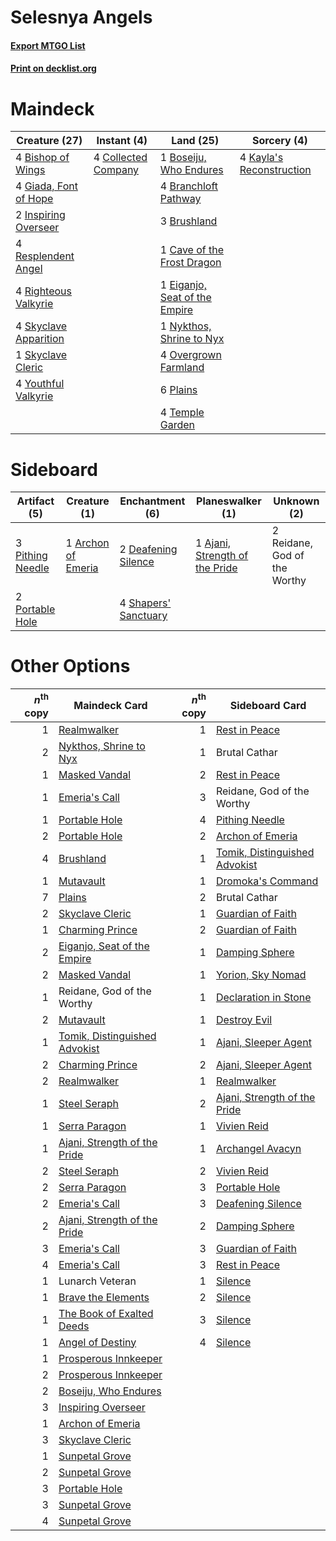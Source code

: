 # Selesnya Angels

#### [Export MTGO List](../collection/Selesnya%20Angels/Selesnya%20Angels.txt)
#### [Print on decklist.org](http://decklist.org/?deckmain=4%09Bishop%20of%20Wings%0A1%09Boseiju,%20Who%20Endures%0A4%09Branchloft%20Pathway%0A3%09Brushland%0A1%09Cave%20of%20the%20Frost%20Dragon%0A4%09Collected%20Company%0A1%09Eiganjo,%20Seat%20of%20the%20Empire%0A4%09Giada,%20Font%20of%20Hope%0A2%09Inspiring%20Overseer%0A4%09Kayla's%20Reconstruction%0A1%09Nykthos,%20Shrine%20to%20Nyx%0A4%09Overgrown%20Farmland%0A6%09Plains%0A4%09Resplendent%20Angel%0A4%09Righteous%20Valkyrie%0A4%09Skyclave%20Apparition%0A1%09Skyclave%20Cleric%0A4%09Temple%20Garden%0A4%09Youthful%20Valkyrie&deckside=1%09Ajani,%20Strength%20of%20the%20Pride%0A1%09Archon%20of%20Emeria%0A2%09Deafening%20Silence%0A3%09Pithing%20Needle%0A2%09Portable%20Hole%0A2%09Reidane,%20God%20of%20the%20Worthy%0A4%09Shapers'%20Sanctuary)
# Maindeck

|                                         Creature (27)                                          |                                         Instant (4)                                          |                                               Land (25)                                                |                                            Sorcery (4)                                            |
|------------------------------------------------------------------------------------------------|----------------------------------------------------------------------------------------------|--------------------------------------------------------------------------------------------------------|---------------------------------------------------------------------------------------------------|
|4 [Bishop of Wings](http://gatherer.wizards.com/Pages/Card/Details.aspx?multiverseid=466762)    |4 [Collected Company](http://gatherer.wizards.com/Pages/Card/Details.aspx?multiverseid=394519)|1 [Boseiju, Who Endures](http://gatherer.wizards.com/Pages/Card/Details.aspx?multiverseid=548579)       |4 [Kayla's Reconstruction](http://gatherer.wizards.com/Pages/Card/Details.aspx?multiverseid=583595)|
|4 [Giada, Font of Hope](http://gatherer.wizards.com/Pages/Card/Details.aspx?multiverseid=555215)|                                                                                              |4 [Branchloft Pathway](http://gatherer.wizards.com/Pages/Card/Details.aspx?multiverseid=491909)         |                                                                                                   |
|2 [Inspiring Overseer](http://gatherer.wizards.com/Pages/Card/Details.aspx?multiverseid=555219) |                                                                                              |3 [Brushland](http://gatherer.wizards.com/Pages/Card/Details.aspx?multiverseid=129496)                  |                                                                                                   |
|4 [Resplendent Angel](http://gatherer.wizards.com/Pages/Card/Details.aspx?multiverseid=447170)  |                                                                                              |1 [Cave of the Frost Dragon](http://gatherer.wizards.com/Pages/Card/Details.aspx?multiverseid=527540)   |                                                                                                   |
|4 [Righteous Valkyrie](http://gatherer.wizards.com/Pages/Card/Details.aspx?multiverseid=503630) |                                                                                              |1 [Eiganjo, Seat of the Empire](http://gatherer.wizards.com/Pages/Card/Details.aspx?multiverseid=548581)|                                                                                                   |
|4 [Skyclave Apparition](http://gatherer.wizards.com/Pages/Card/Details.aspx?multiverseid=495603)|                                                                                              |1 [Nykthos, Shrine to Nyx](http://gatherer.wizards.com/Pages/Card/Details.aspx?multiverseid=373713)     |                                                                                                   |
|1 [Skyclave Cleric](http://gatherer.wizards.com/Pages/Card/Details.aspx?multiverseid=491666)    |                                                                                              |4 [Overgrown Farmland](http://gatherer.wizards.com/Pages/Card/Details.aspx?multiverseid=535064)         |                                                                                                   |
|4 [Youthful Valkyrie](http://gatherer.wizards.com/Pages/Card/Details.aspx?multiverseid=506924)  |                                                                                              |6 [Plains](http://gatherer.wizards.com/Pages/Card/Details.aspx?multiverseid=439856)                     |                                                                                                   |
|                                                                                                |                                                                                              |4 [Temple Garden](http://gatherer.wizards.com/Pages/Card/Details.aspx?multiverseid=405112)              |                                                                                                   |


# Sideboard

|                                       Artifact (5)                                        |                                        Creature (1)                                         |                                        Enchantment (6)                                        |                                            Planeswalker (1)                                             |        Unknown (2)         |
|-------------------------------------------------------------------------------------------|---------------------------------------------------------------------------------------------|-----------------------------------------------------------------------------------------------|---------------------------------------------------------------------------------------------------------|----------------------------|
|3 [Pithing Needle](http://gatherer.wizards.com/Pages/Card/Details.aspx?multiverseid=129526)|1 [Archon of Emeria](http://gatherer.wizards.com/Pages/Card/Details.aspx?multiverseid=495594)|2 [Deafening Silence](http://gatherer.wizards.com/Pages/Card/Details.aspx?multiverseid=472972) |1 [Ajani, Strength of the Pride](http://gatherer.wizards.com/Pages/Card/Details.aspx?multiverseid=466756)|2 Reidane, God of the Worthy|
|2 [Portable Hole](http://gatherer.wizards.com/Pages/Card/Details.aspx?multiverseid=527320) |                                                                                             |4 [Shapers' Sanctuary](http://gatherer.wizards.com/Pages/Card/Details.aspx?multiverseid=435362)|                                                                                                         |                            |


# Other Options

|*n*<sup>th</sup> copy|                                             Maindeck Card                                              |*n*<sup>th</sup> copy|                                             Sideboard Card                                             |
|--------------------:|--------------------------------------------------------------------------------------------------------|--------------------:|--------------------------------------------------------------------------------------------------------|
|                    1|[Realmwalker](http://gatherer.wizards.com/Pages/Card/Details.aspx?multiverseid=503804)                  |                    1|[Rest in Peace](http://gatherer.wizards.com/Pages/Card/Details.aspx?multiverseid=442021)                |
|                    2|[Nykthos, Shrine to Nyx](http://gatherer.wizards.com/Pages/Card/Details.aspx?multiverseid=373713)       |                    1|Brutal Cathar                                                                                           |
|                    1|[Masked Vandal](http://gatherer.wizards.com/Pages/Card/Details.aspx?multiverseid=503800)                |                    2|[Rest in Peace](http://gatherer.wizards.com/Pages/Card/Details.aspx?multiverseid=442021)                |
|                    1|[Emeria's Call](http://gatherer.wizards.com/Pages/Card/Details.aspx?multiverseid=491633)                |                    3|Reidane, God of the Worthy                                                                              |
|                    1|[Portable Hole](http://gatherer.wizards.com/Pages/Card/Details.aspx?multiverseid=527320)                |                    4|[Pithing Needle](http://gatherer.wizards.com/Pages/Card/Details.aspx?multiverseid=129526)               |
|                    2|[Portable Hole](http://gatherer.wizards.com/Pages/Card/Details.aspx?multiverseid=527320)                |                    2|[Archon of Emeria](http://gatherer.wizards.com/Pages/Card/Details.aspx?multiverseid=495594)             |
|                    4|[Brushland](http://gatherer.wizards.com/Pages/Card/Details.aspx?multiverseid=129496)                    |                    1|[Tomik, Distinguished Advokist](http://gatherer.wizards.com/Pages/Card/Details.aspx?multiverseid=460961)|
|                    1|[Mutavault](http://gatherer.wizards.com/Pages/Card/Details.aspx?multiverseid=370733)                    |                    1|[Dromoka's Command](http://gatherer.wizards.com/Pages/Card/Details.aspx?multiverseid=394558)            |
|                    7|[Plains](http://gatherer.wizards.com/Pages/Card/Details.aspx?multiverseid=439856)                       |                    2|Brutal Cathar                                                                                           |
|                    2|[Skyclave Cleric](http://gatherer.wizards.com/Pages/Card/Details.aspx?multiverseid=491666)              |                    1|[Guardian of Faith](http://gatherer.wizards.com/Pages/Card/Details.aspx?multiverseid=527305)            |
|                    1|[Charming Prince](http://gatherer.wizards.com/Pages/Card/Details.aspx?multiverseid=472970)              |                    2|[Guardian of Faith](http://gatherer.wizards.com/Pages/Card/Details.aspx?multiverseid=527305)            |
|                    2|[Eiganjo, Seat of the Empire](http://gatherer.wizards.com/Pages/Card/Details.aspx?multiverseid=548581)  |                    1|[Damping Sphere](http://gatherer.wizards.com/Pages/Card/Details.aspx?multiverseid=443101)               |
|                    2|[Masked Vandal](http://gatherer.wizards.com/Pages/Card/Details.aspx?multiverseid=503800)                |                    1|[Yorion, Sky Nomad](http://gatherer.wizards.com/Pages/Card/Details.aspx?multiverseid=479752)            |
|                    1|Reidane, God of the Worthy                                                                              |                    1|[Declaration in Stone](http://gatherer.wizards.com/Pages/Card/Details.aspx?multiverseid=409750)         |
|                    2|[Mutavault](http://gatherer.wizards.com/Pages/Card/Details.aspx?multiverseid=370733)                    |                    1|[Destroy Evil](http://gatherer.wizards.com/Pages/Card/Details.aspx?multiverseid=574497)                 |
|                    1|[Tomik, Distinguished Advokist](http://gatherer.wizards.com/Pages/Card/Details.aspx?multiverseid=460961)|                    1|[Ajani, Sleeper Agent](http://gatherer.wizards.com/Pages/Card/Details.aspx?multiverseid=574672)         |
|                    2|[Charming Prince](http://gatherer.wizards.com/Pages/Card/Details.aspx?multiverseid=472970)              |                    2|[Ajani, Sleeper Agent](http://gatherer.wizards.com/Pages/Card/Details.aspx?multiverseid=574672)         |
|                    2|[Realmwalker](http://gatherer.wizards.com/Pages/Card/Details.aspx?multiverseid=503804)                  |                    1|[Realmwalker](http://gatherer.wizards.com/Pages/Card/Details.aspx?multiverseid=503804)                  |
|                    1|[Steel Seraph](http://gatherer.wizards.com/Pages/Card/Details.aspx?multiverseid=583623)                 |                    2|[Ajani, Strength of the Pride](http://gatherer.wizards.com/Pages/Card/Details.aspx?multiverseid=466756) |
|                    1|[Serra Paragon](http://gatherer.wizards.com/Pages/Card/Details.aspx?multiverseid=574512)                |                    1|[Vivien Reid](http://gatherer.wizards.com/Pages/Card/Details.aspx?multiverseid=447344)                  |
|                    1|[Ajani, Strength of the Pride](http://gatherer.wizards.com/Pages/Card/Details.aspx?multiverseid=466756) |                    1|[Archangel Avacyn](http://gatherer.wizards.com/Pages/Card/Details.aspx?multiverseid=409741)             |
|                    2|[Steel Seraph](http://gatherer.wizards.com/Pages/Card/Details.aspx?multiverseid=583623)                 |                    2|[Vivien Reid](http://gatherer.wizards.com/Pages/Card/Details.aspx?multiverseid=447344)                  |
|                    2|[Serra Paragon](http://gatherer.wizards.com/Pages/Card/Details.aspx?multiverseid=574512)                |                    3|[Portable Hole](http://gatherer.wizards.com/Pages/Card/Details.aspx?multiverseid=527320)                |
|                    2|[Emeria's Call](http://gatherer.wizards.com/Pages/Card/Details.aspx?multiverseid=491633)                |                    3|[Deafening Silence](http://gatherer.wizards.com/Pages/Card/Details.aspx?multiverseid=472972)            |
|                    2|[Ajani, Strength of the Pride](http://gatherer.wizards.com/Pages/Card/Details.aspx?multiverseid=466756) |                    2|[Damping Sphere](http://gatherer.wizards.com/Pages/Card/Details.aspx?multiverseid=443101)               |
|                    3|[Emeria's Call](http://gatherer.wizards.com/Pages/Card/Details.aspx?multiverseid=491633)                |                    3|[Guardian of Faith](http://gatherer.wizards.com/Pages/Card/Details.aspx?multiverseid=527305)            |
|                    4|[Emeria's Call](http://gatherer.wizards.com/Pages/Card/Details.aspx?multiverseid=491633)                |                    3|[Rest in Peace](http://gatherer.wizards.com/Pages/Card/Details.aspx?multiverseid=442021)                |
|                    1|Lunarch Veteran                                                                                         |                    1|[Silence](http://gatherer.wizards.com/Pages/Card/Details.aspx?multiverseid=191083)                      |
|                    1|[Brave the Elements](http://gatherer.wizards.com/Pages/Card/Details.aspx?multiverseid=389450)           |                    2|[Silence](http://gatherer.wizards.com/Pages/Card/Details.aspx?multiverseid=191083)                      |
|                    1|[The Book of Exalted Deeds](http://gatherer.wizards.com/Pages/Card/Details.aspx?multiverseid=527291)    |                    3|[Silence](http://gatherer.wizards.com/Pages/Card/Details.aspx?multiverseid=191083)                      |
|                    1|[Angel of Destiny](http://gatherer.wizards.com/Pages/Card/Details.aspx?multiverseid=491623)             |                    4|[Silence](http://gatherer.wizards.com/Pages/Card/Details.aspx?multiverseid=191083)                      |
|                    1|[Prosperous Innkeeper](http://gatherer.wizards.com/Pages/Card/Details.aspx?multiverseid=527487)         |                     |                                                                                                        |
|                    2|[Prosperous Innkeeper](http://gatherer.wizards.com/Pages/Card/Details.aspx?multiverseid=527487)         |                     |                                                                                                        |
|                    2|[Boseiju, Who Endures](http://gatherer.wizards.com/Pages/Card/Details.aspx?multiverseid=548579)         |                     |                                                                                                        |
|                    3|[Inspiring Overseer](http://gatherer.wizards.com/Pages/Card/Details.aspx?multiverseid=555219)           |                     |                                                                                                        |
|                    1|[Archon of Emeria](http://gatherer.wizards.com/Pages/Card/Details.aspx?multiverseid=495594)             |                     |                                                                                                        |
|                    3|[Skyclave Cleric](http://gatherer.wizards.com/Pages/Card/Details.aspx?multiverseid=491666)              |                     |                                                                                                        |
|                    1|[Sunpetal Grove](http://gatherer.wizards.com/Pages/Card/Details.aspx?multiverseid=420946)               |                     |                                                                                                        |
|                    2|[Sunpetal Grove](http://gatherer.wizards.com/Pages/Card/Details.aspx?multiverseid=420946)               |                     |                                                                                                        |
|                    3|[Portable Hole](http://gatherer.wizards.com/Pages/Card/Details.aspx?multiverseid=527320)                |                     |                                                                                                        |
|                    3|[Sunpetal Grove](http://gatherer.wizards.com/Pages/Card/Details.aspx?multiverseid=420946)               |                     |                                                                                                        |
|                    4|[Sunpetal Grove](http://gatherer.wizards.com/Pages/Card/Details.aspx?multiverseid=420946)               |                     |                                                                                                        |

